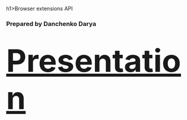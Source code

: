 h1>Browser extensions API</h1>
<h3>Prepared by Danchenko Darya</h3>
<h1><a href="https://daryadan.github.io/reveal.js/" style="font-size: 3em;">Presentation</a></h1>
